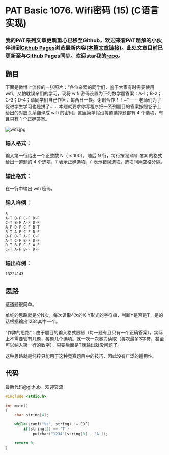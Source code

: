 # PAT Basic 1076. Wifi密码 (15) (C语言实现)

### 我的PAT系列文章更新重心已移至Github，欢迎来看PAT题解的小伙伴请到[Github Pages](https://oliverlew.github.io/PAT)浏览最新内容([本篇文章链接](https://oliverlew.github.io/PAT/Basic/1076.html))。此处文章目前已更新至与Github Pages同步。欢迎star我的[repo](https://github.com/OliverLew/PAT)。

## 题目

下面是微博上流传的一张照片：“各位亲爱的同学们，鉴于大家有时需要使用 wifi，又怕耽误亲们的学习，现将 wifi
密码设置为下列数学题答案：A-1；B-2；C-3；D-4；请同学们自己作答，每两日一换。谢谢合作！！~”—— 老师们为了促进学生学习也是拼了……
本题就要求你写程序把一系列题目的答案按照卷子上给出的对应关系翻译成 wifi 的密码。这里简单假设每道选择题都有 4 个选项，有且只有 1 个正确答案。

![wifi.jpg](https://images.ptausercontent.com/7e56be3f-caba-45f1-b9cb-38a96d44de76.jpg)

### 输入格式：

输入第一行给出一个正整数 N（ $\le$ 100），随后 N 行，每行按照 `编号-答案` 的格式给出一道题的 4 个选项，`T` 表示正确选项，`F`
表示错误选项。选项间用空格分隔。

### 输出格式：

在一行中输出 wifi 密码。

### 输入样例：

    
    
    8
    A-T B-F C-F D-F
    C-T B-F A-F D-F
    A-F D-F C-F B-T
    B-T A-F C-F D-F
    B-F D-T A-F C-F
    A-T C-F B-F D-F
    D-T B-F C-F A-F
    C-T A-F B-F D-F
    

### 输出样例：

    
    
    13224143
    



## 思路


这道题很简单。

单纯的思路就是分N次，每次读取4次的X-Y形式的字符串，判断Y是否是T，是的话根据输出1234其中一个。

“作弊的思路”：由于题目的输入格式限制（每一题有且只有一个正确答案），实际上不需要管有几题，每题几个选项。就一次一次暴力读取（每次最多3字符，甚至可以纳入第一行的数字），只要后面是T就输出就没问题了。

这种思路就是纯粹只能用于这种竞赛题目中的技巧，因此没有广泛的适用性。

## 代码

[最新代码@github](https://github.com/OliverLew/PAT/blob/master/PATBasic/1076.c)，欢迎交流
```c
#include <stdio.h>

int main()
{
    char string[4];

    while(scanf("%s", string) != EOF)
        if(string[2] == 'T')
            putchar("1234"[string[0] - 'A']);

    return 0;
}
```